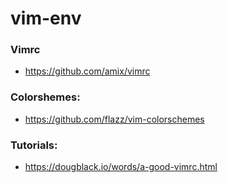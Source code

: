 # vim-env

### Vimrc
- https://github.com/amix/vimrc

### Colorshemes:
- https://github.com/flazz/vim-colorschemes

### Tutorials:
- https://dougblack.io/words/a-good-vimrc.html
